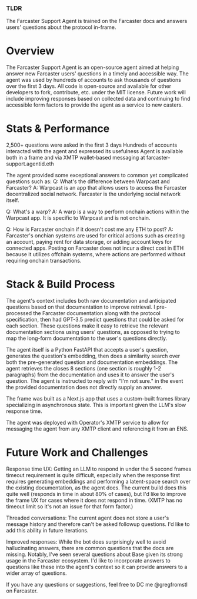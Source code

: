### TLDR
The Farcaster Support Agent is trained on the Farcaster docs and answers users' questions about the protocol in-frame.

# Overview
The Farcaster Support Agent is an open-source agent aimed at helping answer new Farcaster users' questions in a timely and accessible way. The agent was used by hundreds of accounts to ask thousands of questions over the first 3 days. All code is open-source and available for other developers to fork, contribute, etc. under the MIT license. Future work will include improving responses based on collected data and continuing to find accessible form factors to provide the agent as a service to new casters.

# Stats & Performance
2,500+ questions were asked in the first 3 days
Hundreds of accounts interacted with the agent and expressed its usefulness
Agent is available both in a frame and via XMTP wallet-based messaging at farcaster-support.agentid.eth


The agent provided some exceptional answers to common yet complicated questions such as:
Q: What's the difference between Warpcast and Farcaster?
A: Warpcast is an app that allows users to access the Farcaster decentralized social network. Farcaster is the underlying social network itself.

Q: What's a warp?
A: A warp is a way to perform onchain actions within the Warpcast app. It is specific to Warpcast and is not onchain.

Q: How is Farcaster onchain if it doesn't cost me any ETH to post?
A: Farcaster's onchian systems are used for critical actions such as creating an account, paying rent for data storage, or adding account keys for connected apps. Posting on Farcaster does not incur a direct cost in ETH because it utilizes offchain systems, where actions are performed without requiring onchain transactions.

# Stack & Build Process
The agent's context includes both raw documentation and anticipated questions based on that documentation to improve retrieval. I pre-processed the Farcaster documentation along with the protocol specification, then had GPT-3.5 predict questions that could be asked for each section. These questions make it easy to retrieve the relevant documentation sections using users' questions, as opposed to trying to map the long-form documentation to the user's questions directly.

The agent itself is a Python FastAPI that accepts a user's question, generates the question's embedding, then does a similarity search over both the pre-generated question and documentation embeddings. The agent retrieves the closes 8 sections (one section is roughly 1-2 paragraphs) from the documentation and uses it to answer the user's question. The agent is instructed to reply with "I'm not sure." in the event the provided documentation does not directly supply an answer.

The frame was built as a Next.js app that uses a custom-built frames library specializing in asynchronous state. This is important given the LLM's slow response time.

The agent was deployed with Operator's XMTP service to allow for messaging the agent from any XMTP client and referencing it from an ENS.


# Future Work and Challenges
Response time UX: Getting an LLM to respond in under the 5 second frames timeout requirement is quite difficult, especially when the response first requires generating embeddings and performing a latent-space search over the existing documentation, as the agent does. The current build does this quite well (responds in time in about 80% of cases), but I'd like to improve the frame UX for cases where it does not respond in time. (XMTP has no timeout limit so it's not an issue for that form factor.)

Threaded conversations: The current agent does not store a user's message history and therefore can't be asked followup questions. I'd like to add this ability in future iterations.

Improved responses: While the bot does surprisingly well to avoid hallucinating answers, there are common questions that the docs are missing. Notably, I've seen several questions about Base given its strong usage in the Farcaster ecosystem. I'd like to incorporate answers to questions like these into the agent's context so it can provide answers to a wider array of questions.


If you have any questions or suggestions, feel free to DC me @gregfromstl on Farcaster.
